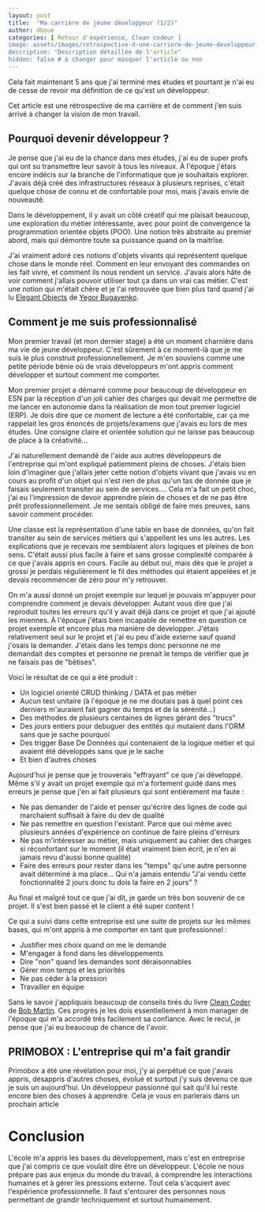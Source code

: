 ```yaml
---
layout: post
title:  "Ma carrière de jeune développeur (1/2)"
author: dboue
categories: [ Retour d'expérience, Clean codeur ]
image: assets/images/retrospective-d-une-carriere-de-jeune-developpeur-1/developpeur-bureau.jpg
description: "Description détaillée de l'article"
hidden: false # à changer pour masquer l'article ou non
---
```


Cela fait maintenant 5 ans que j'ai terminé mes études et pourtant je n'ai eu de cesse de revoir ma définition de ce qu'est un développeur. 

Cet article est une rétrospective de ma carrière et de comment j'en suis arrivé à changer la vision de mon travail.

## Pourquoi devenir développeur ?
Je pense que j'ai eu de la chance dans mes études, j'ai eu de super profs qui ont su transmettre leur savoir à tous les niveaux. À l'époque j'étais encore indécis sur la branche de l'informatique que je souhaitais explorer. J'avais déjà créé des infrastructures réseaux à plusieurs reprises, c'était quelque chose de connu et de confortable pour moi, mais j'avais envie de nouveauté.

Dans le développement, il y avait un côté créatif qui me plaisait beaucoup, une exploration du métier intéressante, avec pour point de convergence la programmation orientée objets (POO). Une notion très abstraite au premier abord, mais qui démontre toute sa puissance quand on la maitrîse.

J'ai vraiment adoré ces notions d'objets vivants qui représentent quelque chose dans le monde réel. Comment en leur envoyant des commandes on les fait vivre, et comment ils nous rendent un service. J'avais alors hâte de voir comment j'allais pouvoir utiliser tout ça dans un vrai cas métier. C'est une notion qui m'était chère et je l'ai retrouvée que bien plus tard quand j'ai lu [Elegant Objects](https://www.elegantobjects.org/) de [Yegor Bugayenko](https://www.yegor256.com/).

## Comment je me suis professionnalisé

Mon premier travail (et mon dernier stage) a été un moment charnière dans ma vie de jeune développeur. C'est sûrement à ce moment-là que je me suis le plus construit professionnellement. Je m'en souviens comme une petite période bénie où de vrais développeurs m'ont appris comment développer et surtout comment me comporter.

Mon premier projet a démarré comme pour beaucoup de développeur en ESN par la réception d'un joli cahier des charges qui devait me permettre de me lancer en autonomie dans la réalisation de mon tout premier logiciel (ERP).
Je dois dire que ce moment de lecture a été confortable, car ça me rappelait les gros énoncés de projets/examens que j'avais eu lors de mes études. Une consigne claire et orientée solution qui ne laisse pas beaucoup de place à la créativité...

J'ai naturellement demandé de l'aide aux autres développeurs de l'entreprise qui m'ont expliqué patiemment pleins de choses. 
J'étais bien loin d'imaginer que j'allais jeter cette notion d'objets vivant que j'avais vu en cours au profit d'un objet qui n'est rien de plus qu'un tas de donnée que je faisais seulement transiter au sein de services....
Cela m'a fait un petit choc, j'ai eu l'impression de devoir apprendre plein de choses et de ne pas être prêt professionnellement. Je me sentais obligé de faire mes preuves, sans savoir comment procéder.

Une classe est la représentation d'une table en base de données, qu'on fait transiter au sein de services métiers qui s'appellent les uns les autres. Les explications que je recevais me semblaient alors logiques et pleines de bon sens. C'était aussi plus facile à faire et sans grosse complexité comparée à ce que j'avais appris en cours.
Facile au début oui, mais dès que le projet a grossi je perdais régulièrement le fil des méthodes qui étaient appelées et je devais recommencer de zéro pour m'y retrouver.

On m'a aussi donné un projet exemple sur lequel je pouvais m'appuyer pour comprendre comment je devais développer.
Autant vous dire que j'ai reproduit toutes les erreurs qu'il y avait déjà dans ce projet et que j'ai ajouté les miennes.
À l'époque j'étais bien incapable de remettre en question ce projet exemple et encore plus ma manière de développer. J'étais relativement seul sur le projet et j'ai eu peu d'aide externe sauf quand j'osais la demander. J'étais dans les temps donc personne ne me demandait des comptes et personne ne prenait le temps de vérifier que je ne faisais pas de "bêtises".

Voici le résultat de ce qui a été produit :
* Un logiciel orienté CRUD thinking / DATA et pas métier 
* Aucun test unitaire (à l'époque je ne me doutais pas à quel point ces derniers m'auraient fait gagner du temps et de la sérénité...)
* Des méthodes de plusieurs centaines de lignes gérant des "trucs"
* Des jours entiers pour debuguer des entités qui mutaient dans l'ORM sans que je sache pourquoi
* Des trigger Base De Données qui contenaient de la logique métier et qui avaient été développés sans que je le sache
* Et bien d'autres choses

Aujourd'hui je pense que je trouverais "effrayant" ce que j'ai développé. Même s'il y avait un projet exemple qui m'a fortement guidé dans mes erreurs je pense que j'en ai fait plusieurs qui sont entièrement ma faute :
* Ne pas demander de l'aide et penser qu'écrire des lignes de code qui marchaient suffisait à faire du dev de qualité
* Ne pas remettre en question l'existant. Parce que oui même avec plusieurs années d'expérience on continue de faire pleins d'erreurs
* Ne pas m'intéresser au métier, mais uniquement au cahier des charges si réconfortant sur le moment (il était vraiment bien écrit, je n'en ai jamais revu d'aussi bonne qualité)
* Faire des erreurs pour rester dans les "temps" qu'une autre personne avait déterminé à ma place... Qui n'a jamais entendu "J'ai vendu cette fonctionnalité 2 jours donc tu dois la faire en 2 jours" ?

Au final et malgré tout ce que j'ai dit, je garde un très bon souvenir de ce projet. Il s'est bien passé et le client a été super content ! 

Ce qui a suivi dans cette entreprise est une suite de projets sur les mêmes bases, qui m'ont appris à me comporter en tant que professionnel :
* Justifier mes choix quand on me le demande
* M'engager à fond dans les développements
* Dire "non" quand les demandes sont déraisonnables
* Gérer mon temps et les priorités
* Ne pas céder à la pression
* Travailler en équipe

Sans le savoir j'appliquais beaucoup de conseils tirés du livre [Clean Coder](https://www.oreilly.com/library/view/the-clean-coder/9780132542913/) de [Bob Martin](http://cleancoder.com/products). Ces progrès je les dois essentiellement à mon manager de l'époque qui m'a accordé très facilement sa confiance. Avec le recul, je pense que j'ai eu beaucoup de chance de l'avoir.

## PRIMOBOX : L'entreprise qui m'a fait grandir

Primobox a été une révélation pour moi, j'y ai perpétué ce que j'avais appris, désappris d'autres choses, évolué et surtout j'y suis devenu ce que je suis un aujourd'hui. Un développeur passionné qui sait qu'il lui reste encore bien des choses à apprendre. Cela je vous en parlerais dans un prochain article

# Conclusion
L'école m'a appris les bases du développement, mais c'est en entreprise que j'ai compris ce que voulait dire être un développeur. L'école ne nous prépare pas aux enjeux du monde du travail, à comprendre les interactions humaines et à gérer les pressions externe. Tout cela s'acquiert avec l'expérience professionnelle. Il faut s'entourer des personnes nous permettant de grandir techniquement et surtout humainement.